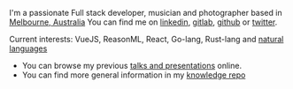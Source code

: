 I'm a passionate Full stack developer, musician and photographer based in [Melbourne, Australia](https://www.google.com.au/maps/place/Melbourne+VIC/@-37.8602828,145.079616,10z/data=!3m1!4b1!4m2!3m1!1s0x6ad646b5d2ba4df7:0x4045675218ccd90)
You can find me on [linkedin](https://au.linkedin.com/in/theatlasroom), [gitlab](https://gitlab.com/ekigbo), [github](https://github.com/theatlasroom) or [twitter](https://twitter.com/theatlasroom).

Current interests: VueJS, ReasonML, React, Go-lang, Rust-lang and [natural languages](https://github.com/theatlasroom/tidbits/tree/master/linguistics)

- You can browse my previous [talks and presentations](https://theatlasroom.github.io/presentations/) online.
- You can find more general information in my [knowledge repo](https://github.com/theatlasroom/tidbits)
